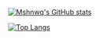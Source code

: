 [![Mshnwq's GitHub stats](https://github-readme-stats.vercel.app/api?username=faisalJAbushanab&count_private=true&show_icons=true&theme=radical)](https://github.com/anuraghazra/github-readme-stats)

[![Top Langs](https://github-readme-stats.vercel.app/api/top-langs/?username=mshnwq&layout=donut&show_icons=true&theme=radical&hide=qml,html,jupyter%20notebook,swift,kotlin)](https://github.com/anuraghazra/github-readme-stats)
